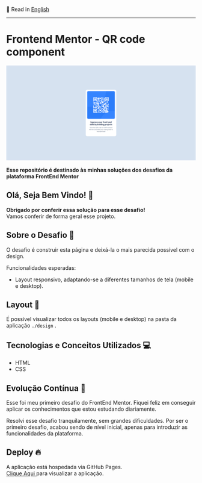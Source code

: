 📄 Read in [English](./README.md)
<hr>

# Frontend Mentor - QR code component

<div align="center">

![print projeto](images/project-print.png)

</div>

**Esse repositório é destinado às minhas soluções dos desafios da plataforma FrontEnd Mentor**

## Olá, Seja Bem Vindo! 👋

**Obrigado por conferir essa solução para esse desafio!** 
<br>
Vamos conferir de forma geral esse projeto.

## Sobre o Desafio 🎯

O desafio é construir esta página e deixá-la o mais parecida possível com o design.

Funcionalidades esperadas:

- Layout responsivo, adaptando-se a diferentes tamanhos de tela (mobile e desktop).

## Layout 🎨

É possível visualizar todos os layouts (mobile e desktop) na pasta da aplicação ` ./design ` .

## Tecnologias e Conceitos Utilizados 💻

- HTML
- CSS

## Evolução Contínua 🚀

Esse foi meu primeiro desafio do FrontEnd Mentor. Fiquei feliz em conseguir aplicar os conhecimentos que estou estudando diariamente.

Resolvi esse desafio tranquilamente, sem grandes dificuldades. Por ser o primeiro desafio, acabou sendo de nível inicial, apenas para introduzir as funcionalidades da plataforma.

## Deploy 🔥

A aplicação está hospedada via GitHub Pages.
<br>
<a href="https://luiz-feliph.github.io/Frontend-Mentor-Challenges/QR%Code%Component">Clique Aqui </a> para visualizar a aplicação.
